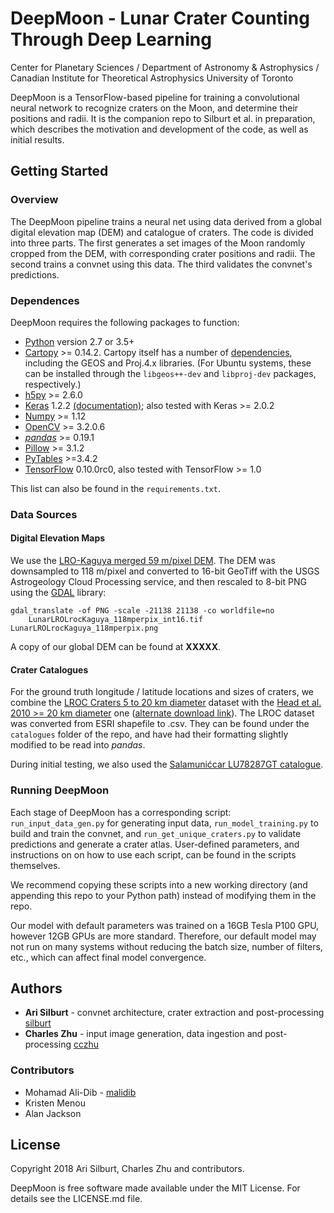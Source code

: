 # DeepMoon - Lunar Crater Counting Through Deep Learning
Center for Planetary Sciences / Department of Astronomy & Astrophysics / Canadian Institute for Theoretical Astrophysics
University of Toronto

DeepMoon is a TensorFlow-based pipeline for training a convolutional neural
network to recognize craters on the Moon, and determine their positions and
radii.  It is the companion repo to Silburt et al. in preparation, which
describes the motivation and development of the code, as well as initial
results.

## Getting Started

### Overview

The DeepMoon pipeline trains a neural net using data derived from a global
digital elevation map (DEM) and catalogue of craters.  The code is divided into
three parts.  The first generates a set images of the Moon randomly cropped
from the DEM, with corresponding crater positions and radii.  The second
trains a convnet using this data.  The third validates the convnet's
predictions.

### Dependences

DeepMoon requires the following packages to function:

- [Python](https://www.python.org/) version 2.7 or 3.5+
- [Cartopy](http://scitools.org.uk/cartopy/) >= 0.14.2.  Cartopy itself has a
number of [dependencies](http://scitools.org.uk/cartopy/docs/latest/installing.html#installing),
including the GEOS and Proj.4.x libraries.  (For Ubuntu systems, these can be
installed through the `libgeos++-dev` and `libproj-dev` packages,
respectively.)
- [h5py](http://www.h5py.org/) >= 2.6.0
- [Keras](https://keras.io/) 1.2.2 [(documentation)](https://faroit.github.io/keras-docs/1.2.2/);
  also tested with Keras >= 2.0.2
- [Numpy](http://www.numpy.org/) >= 1.12
- [OpenCV](https://pypi.python.org/pypi/opencv-python) >= 3.2.0.6
- [*pandas*](https://pandas.pydata.org/) >= 0.19.1
- [Pillow](https://python-pillow.org/) >= 3.1.2
- [PyTables](http://www.pytables.org/) >=3.4.2
- [TensorFlow](https://www.tensorflow.org/) 0.10.0rc0, also tested with
  TensorFlow >= 1.0

This list can also be found in the `requirements.txt`.

### Data Sources

#### Digital Elevation Maps

We use the [LRO-Kaguya merged 59 m/pixel DEM][lola dem].  The DEM was
downsampled to 118 m/pixel and converted to 16-bit GeoTiff with the USGS
Astrogeology Cloud Processing service, and then rescaled to 8-bit PNG using
the [GDAL](http://www.gdal.org/) library:

```
gdal_translate -of PNG -scale -21138 21138 -co worldfile=no 
    LunarLROLrocKaguya_118mperpix_int16.tif LunarLROLrocKaguya_118mperpix.png
```

A copy of our global DEM can be found at **XXXXX**.

#### Crater Catalogues

For the ground truth longitude / latitude locations and sizes of craters, we
combine the [LROC Craters 5 to 20 km diameter][lroc cat] dataset with the
[Head et al. 2010 >= 20 km diameter][head cat] one ([alternate download
link][head cat2]).  The LROC dataset was converted from ESRI shapefile to .csv.
They can be found under the `catalogues` folder of the repo, and have had their
formatting slightly modified to be read into *pandas*.

During initial testing, we also used the [Salamunićcar LU78287GT
catalogue][sala cat].

### Running DeepMoon

Each stage of DeepMoon has a corresponding script: `run_input_data_gen.py` for
generating input data, `run_model_training.py` to build and train the convnet, 
and `run_get_unique_craters.py` to validate predictions and generate a crater
atlas.  User-defined parameters, and instructions on on how to use each script,
can be found in the scripts themselves.

We recommend copying these scripts into a new working directory (and appending
this repo to your Python path) instead of modifying them in the repo.

Our model with default parameters was trained on a 16GB Tesla P100 GPU, however
12GB GPUs are more standard. Therefore, our default model may not run on many 
systems without reducing the batch size, number of filters, etc., which can 
affect final model convergence. 

## Authors

* **Ari Silburt** - convnet architecture, crater extraction and post-processing
  [silburt](https://github.com/silburt)
* **Charles Zhu** - input image generation, data ingestion and post-processing
  [cczhu](https://github.com/cczhu)

### Contributors

* Mohamad Ali-Dib - [malidib](https://github.com/malidib/)
* Kristen Menou
* Alan Jackson

## License

Copyright 2018 Ari Silburt, Charles Zhu and contributors.

DeepMoon is free software made available under the MIT License. For details see the LICENSE.md file.

[lola dem]: https://astrogeology.usgs.gov/search/map/Moon/LRO/LOLA/Lunar_LRO_LrocKaguya_DEMmerge_60N60S_512ppd
[lroc cat]: http://wms.lroc.asu.edu/lroc/rdr_product_select?filter%5Btext%5D=&filter%5Blat%5D=&filter%5Blon%5D=&filter%5Brad%5D=&filter%5Bwest%5D=&filter%5Beast%5D=&filter%5Bsouth%5D=&filter%5Bnorth%5D=&filter%5Btopographic%5D=either&filter%5Bprefix%5D%5B%5DSHAPEFILE&show_thumbs=0&per_page=100&commit=Search
[head cat]: http://science.sciencemag.org/content/329/5998/1504/tab-figures-data
[head cat2]: http://www.planetary.brown.edu/html_pages/LOLAcraters.html
[sala cat]: https://astrogeology.usgs.gov/search/map/Moon/Research/Craters/GoranSalamuniccar_MoonCraters
